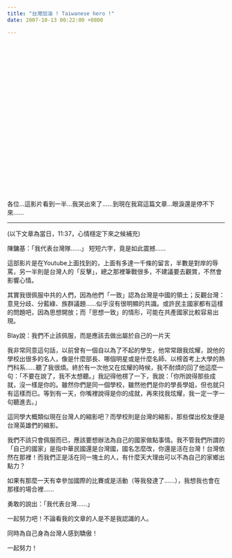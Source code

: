 ```yaml
---
title: "台灣加油 ! Taiwanese hero !"
date: 2007-10-13 00:22:00 +0800

---
```


 <object width="425" height="350">



<embed width="425" height="350" src="http://www.youtube.com/v/DQqkKzxuQG8" type="application/x-shockwave-flash" wmode="transparent"></embed></object>





各位...這影片看到一半...我哭出來了......到現在我寫這篇文章...眼淚還是停不下來......



---



(以下文章為當日，11:37，心情穩定下來之候補充)



陳鏞基：「我代表台灣隊......」 短短六字，竟是如此震撼......



這部影片是在Youtube上面找到的，上面有多達一千條的留言，半數是對岸的辱罵，另一半則是台灣人的「反擊」，總之那裡筆戰很多，不建議要去觀賞，不然會影響心情。



其實我很佩服中共的人們，因為他們「一致」認為台灣是中國的領土；反觀台灣：意見分歧、分藍綠、族群議題......似乎沒有很明顯的共識。或許民主國家都有這樣的問題吧，因為思想開放；而「思想一致」的情形，可能在共產國家比較容易出現。



Blay說：我們不止該佩服，而是應該去做出屬於自己的一片天



我非常同意這句話，以前曾有一個自以為了不起的學生，他常常跟我炫耀，說他的學校出很多的名人，像是什麼部長、哪個明星或是什麼名師、以榜首考上大學的熱門科系......聽了我很煩。終於有一次他又在炫耀的時候，我不耐煩的回了他這麼一句：「不要在說了，我不太想聽。」我記得他楞了一下，我說：「你所說得那些成就，沒一樣是你的。雖然你們是同一個學校，雖然他們是你的學長學姐，但也就只有這樣而已。等到有一天，你嘴裡說得是你的成就，再來找我炫耀，我一定一字一句聽進去。」



這同學大概類似現在台灣人的縮影吧？而學校則是台灣的縮影，那些傑出校友便是台灣英雄們的縮影。



我們不該只會佩服而已，應該要想辦法為自己的國家做點事情。我不管我們所謂的「自己的國家」是指中華民國還是台灣國，國名怎麼改，你還是活在台灣！台灣依然在那裡！而我們正是活在同一塊土的人，有什麼天大理由可以不為自己的家鄉出點力？



如果有那麼一天有幸參加國際的比賽或是活動（等我發達了......），我想我也會在那樣的場合裡......



















勇敢的說出：「我代表台灣......」















一起努力吧！不論看我的文章的人是不是我認識的人。



同時為自己身為台灣人感到驕傲！



一起努力！


